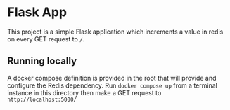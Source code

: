 # Flask App

This project is a simple Flask application which increments a value in redis on every GET request to `/`.

## Running locally

A docker compose definition is provided in the root that will provide and configure the Redis dependency. Run `docker compose up` from a terminal instance in this directory then make a GET request to `http://localhost:5000/`
